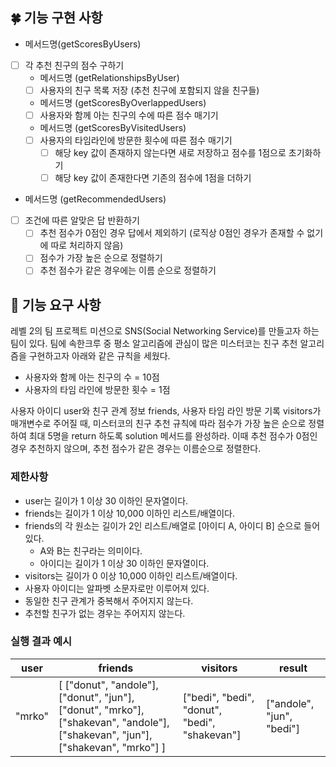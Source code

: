 ## 🍀 기능 구현 사항

- 메서드명(getScoresByUsers)
- [ ] 각 추천 친구의 점수 구하기
    - 메서드명 (getRelationshipsByUser)
    - [ ] 사용자의 친구 목록 저장 (추천 친구에 포함되지 않을 친구들)
    - 메서드명 (getScoresByOverlappedUsers)
    - [ ] 사용자와 함께 아는 친구의 수에 따른 점수 매기기

    - 메서드명 (getScoresByVisitedUsers)
    - [ ] 사용자의 타임라인에 방문한 횟수에 따른 점수 매기기
        - [ ] 해당 key 값이 존재하지 않는다면 새로 저장하고 점수를 1점으로 초기화하기
        - [ ] 해당 key 값이 존재한다면 기존의 점수에 1점을 더하기

- 메서드명 (getRecommendedUsers)
- [ ] 조건에 따른 알맞은 답 반환하기
    - [ ] 추천 점수가 0점인 경우 답에서 제외하기 (로직상 0점인 경우가 존재할 수 없기에 따로 처리하지 않음)
    - [ ] 점수가 가장 높은 순으로 정렬하기
    - [ ] 추천 점수가 같은 경우에는 이름 순으로 정렬하기

## 🚀 기능 요구 사항

레벨 2의 팀 프로젝트 미션으로 SNS(Social Networking Service)를 만들고자 하는 팀이 있다. 팀에 속한크루 중 평소 알고리즘에 관심이 많은 미스터코는 친구 추천 알고리즘을 구현하고자 아래와
같은 규칙을 세웠다.

- 사용자와 함께 아는 친구의 수 = 10점
- 사용자의 타임 라인에 방문한 횟수 = 1점

사용자 아이디 user와 친구 관계 정보 friends, 사용자 타임 라인 방문 기록 visitors가 매개변수로 주어질 때, 미스터코의 친구 추천 규칙에 따라 점수가 가장 높은 순으로 정렬하여 최대 5명을
return 하도록 solution 메서드를 완성하라. 이때 추천 점수가 0점인 경우 추천하지 않으며, 추천 점수가 같은 경우는 이름순으로 정렬한다.

### 제한사항

- user는 길이가 1 이상 30 이하인 문자열이다.
- friends는 길이가 1 이상 10,000 이하인 리스트/배열이다.
- friends의 각 원소는 길이가 2인 리스트/배열로 [아이디 A, 아이디 B] 순으로 들어있다.
    - A와 B는 친구라는 의미이다.
    - 아이디는 길이가 1 이상 30 이하인 문자열이다.
- visitors는 길이가 0 이상 10,000 이하인 리스트/배열이다.
- 사용자 아이디는 알파벳 소문자로만 이루어져 있다.
- 동일한 친구 관계가 중복해서 주어지지 않는다.
- 추천할 친구가 없는 경우는 주어지지 않는다.

### 실행 결과 예시

| user | friends | visitors | result |
| --- | --- | --- | --- |
| "mrko" | [ ["donut", "andole"], ["donut", "jun"], ["donut", "mrko"], ["shakevan", "andole"], ["shakevan", "jun"], ["shakevan", "mrko"] ] | ["bedi", "bedi", "donut", "bedi", "shakevan"] | ["andole", "jun", "bedi"] |
